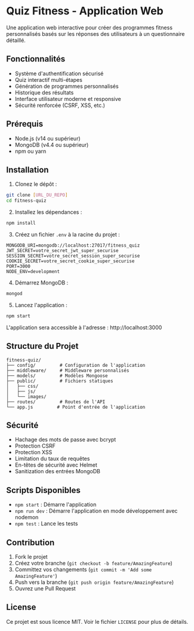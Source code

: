 # Quiz Fitness - Application Web

Une application web interactive pour créer des programmes fitness personnalisés basés sur les réponses des utilisateurs à un questionnaire détaillé.

## Fonctionnalités

- Système d'authentification sécurisé
- Quiz interactif multi-étapes
- Génération de programmes personnalisés
- Historique des résultats
- Interface utilisateur moderne et responsive
- Sécurité renforcée (CSRF, XSS, etc.)

## Prérequis

- Node.js (v14 ou supérieur)
- MongoDB (v4.4 ou supérieur)
- npm ou yarn

## Installation

1. Clonez le dépôt :
```bash
git clone [URL_DU_REPO]
cd fitness-quiz
```

2. Installez les dépendances :
```bash
npm install
```

3. Créez un fichier `.env` à la racine du projet :
```env
MONGODB_URI=mongodb://localhost:27017/fitness_quiz
JWT_SECRET=votre_secret_jwt_super_securise
SESSION_SECRET=votre_secret_session_super_securise
COOKIE_SECRET=votre_secret_cookie_super_securise
PORT=3000
NODE_ENV=development
```

4. Démarrez MongoDB :
```bash
mongod
```

5. Lancez l'application :
```bash
npm start
```

L'application sera accessible à l'adresse : http://localhost:3000

## Structure du Projet

```
fitness-quiz/
├── config/         # Configuration de l'application
├── middleware/     # Middleware personnalisés
├── models/         # Modèles Mongoose
├── public/         # Fichiers statiques
│   ├── css/
│   ├── js/
│   └── images/
├── routes/         # Routes de l'API
└── app.js         # Point d'entrée de l'application
```

## Sécurité

- Hachage des mots de passe avec bcrypt
- Protection CSRF
- Protection XSS
- Limitation du taux de requêtes
- En-têtes de sécurité avec Helmet
- Sanitization des entrées MongoDB

## Scripts Disponibles

- `npm start` : Démarre l'application
- `npm run dev` : Démarre l'application en mode développement avec nodemon
- `npm test` : Lance les tests

## Contribution

1. Fork le projet
2. Créez votre branche (`git checkout -b feature/AmazingFeature`)
3. Committez vos changements (`git commit -m 'Add some AmazingFeature'`)
4. Push vers la branche (`git push origin feature/AmazingFeature`)
5. Ouvrez une Pull Request

## License

Ce projet est sous licence MIT. Voir le fichier `LICENSE` pour plus de détails.
